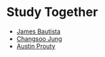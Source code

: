# Study Together
* [James Bautista](https://github.com/JamesBautista)
* [Changsoo Jung](https://github.com/cjung5)
* [Austin Prouty](https://github.com/austindprouty)
